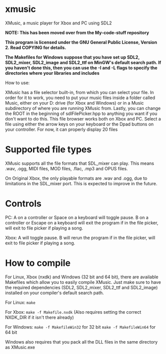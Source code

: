 # xmusic
XMusic, a music player for Xbox and PC using SDL2

**NOTE: This has been moved over from the My-code-stuff repository**

**This program is licensed under the GNU General Public License, Version 2. Read COPYING for details.**

**The Makefiles for Windows suppose that you have set up SDL2, SDL2\_mixer, SDL2\_image and SDL2\_ttf on MinGW's default search path. If you haven't done this, then you can use the -I and -L flags to specify the directories where your libraries and includes**

How to use:

XMusic has a file selector built-in, from which you can select your file. In order for it to work, you need to put your music files inside a folder called Music, either on your D: drive (for Xbox and Windows) or in a Music subdirectory of where you are running XMusic from. Lastly, you can change the ROOT in the beginning of sdlFilePicker.hpp to anything you want if you don't want to do this.  This file browser works both on Xbox and PC. Select a file using either the arrow keys on your keyboard or the Dpad buttons on your controller. For now, it can properly display 20 files

# Supported file types

XMusic supports all the file formats that SDL\_mixer can play. This means .wav, .ogg, MIDI files, MOD files, .flac, .mp3 and OPUS files.

On Original Xbox, the only playable formats are .wav and .ogg, due to limitations in the SDL\_mixer port. This is expected to improve in the future.

# Controls
PC:
A on a controller or Space on a keyboard will toggle pause.
B on a controller or Escape on a keyboard will exit the program if in the file picker, will exit to file picker if playing a song.

Xbox:
A will toggle pause.
B will rerun the program if in the file picker, will exit to file picker if playing a song.

# How to compile

For Linux, Xbox (nxdk) and Windows (32 bit and 64 bit), there are available Makefiles which allow you to easily compile XMusic. Just make sure to have the required dependencies (SDL2, SDL2_mixer, SDL2_ttf and SDL2_image) installed on your compiler's default search path.

For Linux:
`make`

For Xbox:
`make -f Makefile.nxdk` (Also requires setting the correct NXDK_DIR if it isn't there already)

For Windows:
`make -f MakefileWin32` for 32 bit
`make -f MakefileWin64` for 64 bit

Windows also requires that you pack all the DLL files in the same directory as XMusic.exe